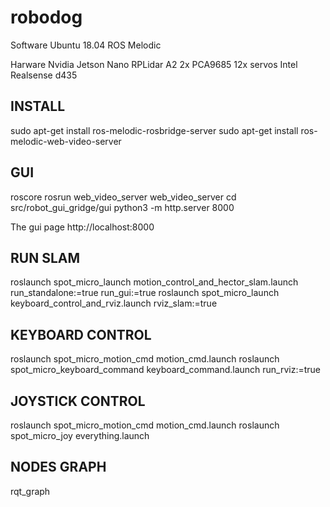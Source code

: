 # robodog

Software
Ubuntu 18.04
ROS Melodic

Harware
Nvidia Jetson Nano
RPLidar A2
2x PCA9685
12x servos
Intel Realsense d435

## INSTALL

sudo apt-get install ros-melodic-rosbridge-server
sudo apt-get install ros-melodic-web-video-server

## GUI

roscore
rosrun web_video_server web_video_server
cd src/robot_gui_gridge/gui
python3 -m http.server 8000

The gui page http://localhost:8000


## RUN SLAM

roslaunch spot_micro_launch motion_control_and_hector_slam.launch run_standalone:=true run_gui:=true
roslaunch spot_micro_launch keyboard_control_and_rviz.launch rviz_slam:=true

## KEYBOARD CONTROL

roslaunch spot_micro_motion_cmd motion_cmd.launch
roslaunch spot_micro_keyboard_command keyboard_command.launch run_rviz:=true

## JOYSTICK CONTROL

roslaunch spot_micro_motion_cmd motion_cmd.launch
roslaunch spot_micro_joy everything.launch

## NODES GRAPH

rqt_graph

